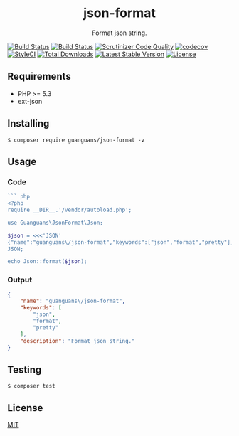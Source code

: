 <h1 align="center">json-format</h1>

<p align="center">Format json string.</p>

[![Build Status](https://travis-ci.org/guanguans/json-format.svg?branch=master)](https://travis-ci.org/guanguans/json-format)
[![Build Status](https://scrutinizer-ci.com/g/guanguans/json-format/badges/build.png?b=master)](https://scrutinizer-ci.com/g/guanguans/json-format/build-status/master)
[![Scrutinizer Code Quality](https://scrutinizer-ci.com/g/guanguans/json-format/badges/quality-score.png?b=master)](https://scrutinizer-ci.com/g/guanguans/json-format/?branch=master)
[![codecov](https://codecov.io/gh/guanguans/json-format/branch/master/graph/badge.svg)](https://codecov.io/gh/guanguans/json-format)
[![StyleCI](https://github.styleci.io/repos/255808426/shield?branch=master)](https://github.styleci.io/repos/255808426)
[![Total Downloads](https://poser.pugx.org/guanguans/json-format/downloads)](https://packagist.org/packages/guanguans/json-format)
[![Latest Stable Version](https://poser.pugx.org/guanguans/json-format/v/stable)](https://packagist.org/packages/guanguans/json-format)
[![License](https://poser.pugx.org/guanguans/json-format/license)](https://packagist.org/packages/guanguans/json-format)

## Requirements

* PHP >= 5.3
* ext-json

## Installing

``` shell
$ composer require guanguans/json-format -v
```

## Usage

### Code

``` php
``` php
<?php
require __DIR__.'/vendor/autoload.php';

use Guanguans\JsonFormat\Json;

$json = <<<'JSON'
{"name":"guanguans\/json-format","keywords":["json","format","pretty"],"description":"Format json string."}
JSON;

echo Json::format($json);
```

### Output

``` json
{
    "name": "guanguans\/json-format",
    "keywords": [
        "json",
        "format",
        "pretty"
    ],
    "description": "Format json string."
}
```

## Testing

``` shell
$ composer test
```

## License

[MIT](LICENSE)